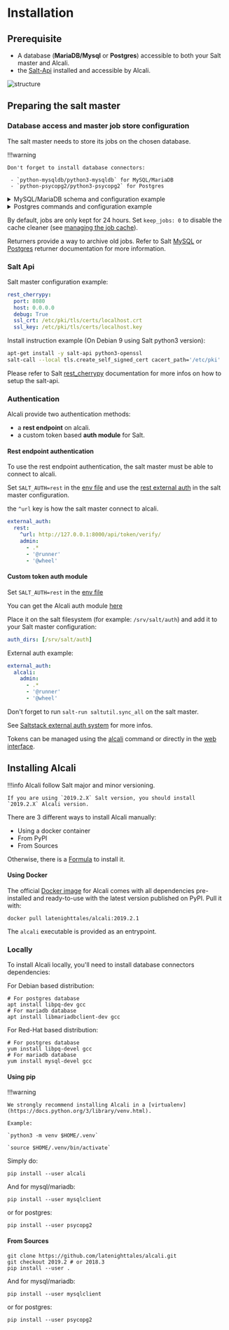 # Installation

## Prerequisite

- A database (**MariaDB/Mysql** or **Postgres**) accessible to both your Salt master and Alcali.
- the [Salt-Api](https://docs.saltstack.com/en/latest/ref/cli/salt-api.html#salt-api) installed and accessible by Alcali.

![structure](images/structure.png)

 

## Preparing the salt master

### Database access and master job store configuration

The salt master needs to store its jobs on the chosen database.

!!!warning
    
    Don't forget to install database connectors:
    
     - `python-mysqldb/python3-mysqldb` for MySQL/MariaDB
     - `python-psycopg2/python3-psycopg2` for Postgres
     
<details><summary>MySQL/MariaDB schema and configuration example</summary>
<p>

```sql
CREATE DATABASE  `salt`
  DEFAULT CHARACTER SET utf8
  DEFAULT COLLATE utf8_general_ci;

USE `salt`;

--
-- Table structure for table `jids`
--

DROP TABLE IF EXISTS `jids`;
CREATE TABLE `jids` (
  `jid` varchar(255) NOT NULL,
  `load` mediumtext NOT NULL,
  UNIQUE KEY `jid` (`jid`)
) ENGINE=InnoDB DEFAULT CHARSET=utf8;

--
-- Table structure for table `salt_returns`
--

DROP TABLE IF EXISTS `salt_returns`;
CREATE TABLE `salt_returns` (
  `fun` varchar(50) NOT NULL,
  `jid` varchar(255) NOT NULL,
  `return` mediumtext NOT NULL,
  `id` varchar(255) NOT NULL,
  `success` varchar(10) NOT NULL,
  `full_ret` mediumtext NOT NULL,
  `alter_time` TIMESTAMP DEFAULT CURRENT_TIMESTAMP,
  KEY `id` (`id`),
  KEY `jid` (`jid`),
  KEY `fun` (`fun`)
) ENGINE=InnoDB DEFAULT CHARSET=utf8;

--
-- Table structure for table `salt_events`
--

DROP TABLE IF EXISTS `salt_events`;
CREATE TABLE `salt_events` (
`id` BIGINT NOT NULL AUTO_INCREMENT,
`tag` varchar(255) NOT NULL,
`data` mediumtext NOT NULL,
`alter_time` TIMESTAMP DEFAULT CURRENT_TIMESTAMP,
`master_id` varchar(255) NOT NULL,
PRIMARY KEY (`id`),
KEY `tag` (`tag`)
) ENGINE=InnoDB DEFAULT CHARSET=utf8;
```

Salt master configuration example:

```yaml
event_return: [mysql]
master_job_cache: mysql
mysql.host: 'db'
mysql.user: 'alcali'
mysql.pass: 'alcali'
mysql.db: 'salt'
mysql.port: 3306
``` 

</p>
</details>

<details><summary>Postgres commands and configuration example</summary>
<p>

```sql
psql << EOF
CREATE ROLE salt WITH PASSWORD 'salt';
CREATE DATABASE salt WITH OWNER salt;
EOF

psql -h localhost -U salt << EOF
--
-- Table structure for table 'jids'
--

DROP TABLE IF EXISTS jids;
CREATE TABLE jids (
  jid   varchar(20) PRIMARY KEY,
  load  text NOT NULL
);

--
-- Table structure for table 'salt_returns'
--

DROP TABLE IF EXISTS salt_returns;
CREATE TABLE salt_returns (
  fun       varchar(50) NOT NULL,
  jid       varchar(255) NOT NULL,
  return    text NOT NULL,
  full_ret  text,
  id        varchar(255) NOT NULL,
  success   varchar(10) NOT NULL,
  alter_time   TIMESTAMP WITH TIME ZONE DEFAULT now()
);

CREATE INDEX idx_salt_returns_id ON salt_returns (id);
CREATE INDEX idx_salt_returns_jid ON salt_returns (jid);
CREATE INDEX idx_salt_returns_fun ON salt_returns (fun);
CREATE INDEX idx_salt_returns_updated ON salt_returns (alter_time);

--
-- Table structure for table 'salt_events'
--

DROP TABLE IF EXISTS salt_events;
DROP SEQUENCE IF EXISTS seq_salt_events_id;
CREATE SEQUENCE seq_salt_events_id;
CREATE TABLE salt_events (
    id BIGINT NOT NULL UNIQUE DEFAULT nextval('seq_salt_events_id'),
    tag varchar(255) NOT NULL,
    data text NOT NULL,
    alter_time TIMESTAMP WITH TIME ZONE DEFAULT NOW(),
    master_id varchar(255) NOT NULL
);

CREATE INDEX idx_salt_events_tag on salt_events (tag);

EOF
```

Salt master configuration example:

```yaml
event_return: [postgres]
master_job_cache: postgres 
returner.postgres.host: 'db'
returner.postgres.user: 'alcali'
returner.postgres.passwd: 'alcali'
returner.postgres.db: 'salt'
returner.postgres.port: 5432
``` 

</p>
</details>

By default, jobs are only kept for 24 hours. Set `keep_jobs: 0` to disable the cache cleaner (see [managing the job cache](https://docs.saltstack.com/en/latest/topics/jobs/job_cache.html#managing-the-job-cache)).

Returners provide a way to archive old jobs. Refer to Salt [MySQL](https://docs.saltstack.com/en/latest/ref/returners/all/salt.returners.mysql.html#module-salt.returners.mysql) or [Postgres](https://docs.saltstack.com/en/latest/ref/returners/all/salt.returners.postgres.html) returner documentation for more information.

### Salt Api

Salt master configuration example:

```yaml
rest_cherrypy:
  port: 8080
  host: 0.0.0.0
  debug: True
  ssl_crt: /etc/pki/tls/certs/localhost.crt
  ssl_key: /etc/pki/tls/certs/localhost.key
```

Install instruction example (On Debian 9 using Salt python3 version):

```bash
apt-get install -y salt-api python3-openssl
salt-call --local tls.create_self_signed_cert cacert_path='/etc/pki'
```

Please refer to Salt [rest_cherrypy](https://docs.saltstack.com/en/latest/ref/netapi/all/salt.netapi.rest_cherrypy.html#a-rest-api-for-salt) documentation for more infos on how to setup the salt-api.

### Authentication

Alcali provide two authentication methods:

- a **rest endpoint** on alcali.
- a custom token based **auth module** for Salt.

#### Rest endpoint authentication

To use the rest endpoint authentication, the salt master must be able to connect to alcali.

Set `SALT_AUTH=rest` in the [env file](configuration.md) and use the [rest external auth](https://docs.saltstack.com/en/latest/ref/auth/all/salt.auth.rest.html) in the salt master configuration.

the `^url` key is how the salt master connect to alcali.

```yaml
external_auth:
  rest:
    ^url: http://127.0.0.1:8000/api/token/verify/
    admin:
      - .*
      - '@runner'
      - '@wheel'
```

#### Custom token auth module

Set `SALT_AUTH=rest` in the [env file](configuration.md)

You can get the Alcali auth module [here](https://raw.githubusercontent.com/latenighttales/alcali/2019.2/docker/saltconfig/salt/auth/alcali.py)

Place it on the salt filesystem (for example: `/srv/salt/auth`) and add it to your Salt master configuration:

```yaml
auth_dirs: [/srv/salt/auth]
```

External auth example:
```yaml
external_auth:
  alcali:
    admin:
      - .*
      - '@runner'
      - '@wheel'
```

Don't forget to run `salt-run saltutil.sync_all` on the salt master.

See [Saltstack external auth system](https://docs.saltstack.com/en/latest/topics/eauth/index.html#acl-eauth) for more infos.

Tokens can be managed using the [alcali](running.md) command or directly in the [web interface](views/users.md).

## Installing Alcali

!!!info
    Alcali follow Salt major and minor versioning.
    
    If you are using `2019.2.X` Salt version, you should install `2019.2.X` Alcali version.
 
There are 3 different ways to install Alcali manually:

 - Using a docker container
 - From PyPI
 - From Sources
 
Otherwise, there is a [Formula](https://github.com/latenighttales/alcali-formula) to install it.

#### Using Docker

The official [Docker image](https://hub.docker.com/r/latenighttales/alcali) for Alcali comes with all dependencies pre-installed and ready-to-use with the latest version published on PyPI. Pull it with:

```commandline
docker pull latenighttales/alcali:2019.2.1
```
The `alcali` executable is provided as an entrypoint.

### Locally

To install Alcali locally, you'll need to install database connectors dependencies:

For Debian based distribution:
```commandline
# For postgres database
apt install libpq-dev gcc
# For mariadb database
apt install libmariadbclient-dev gcc
```
For Red-Hat based distribution:
```commandline
# For postgres database
yum install libpq-devel gcc
# For mariadb database
yum install mysql-devel gcc
```

#### Using pip

!!!warning

    We strongly recommend installing Alcali in a [virtualenv](https://docs.python.org/3/library/venv.html).
    
    Example:
    
    `python3 -m venv $HOME/.venv`
    
    `source $HOME/.venv/bin/activate`
    
Simply do:

```commandline
pip install --user alcali
```

And for mysql/mariadb:
```commandline
pip install --user mysqlclient
```
or for postgres:
```commandline
pip install --user psycopg2
```

#### From Sources

```commandline
git clone https://github.com/latenighttales/alcali.git
git checkout 2019.2 # or 2018.3
pip install --user . 
```

And for mysql/mariadb:
```commandline
pip install --user mysqlclient
```
or for postgres:
```commandline
pip install --user psycopg2
```

